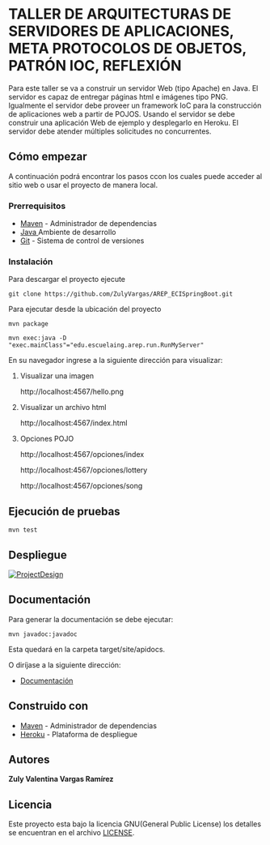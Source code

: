 # TALLER DE ARQUITECTURAS DE SERVIDORES DE APLICACIONES, META PROTOCOLOS DE OBJETOS, PATRÓN IOC, REFLEXIÓN

Para este taller se va a construir un servidor Web (tipo Apache) en Java. El servidor es capaz de entregar páginas html e imágenes tipo PNG. Igualmente el servidor debe proveer un framework IoC para la construcción de aplicaciones web a partir de POJOS. Usando el servidor se debe construir una aplicación Web de ejemplo y desplegarlo en Heroku. 
El servidor debe atender múltiples solicitudes no concurrentes.

## Cómo empezar

A continuación podrá encontrar los pasos ccon los cuales puede acceder al sitio web o usar el proyecto de manera local.

### Prerrequisitos


* [Maven](https://maven.apache.org/) - Administrador de dependencias
* [Java ](https://www.oracle.com/co/java/technologies/javase/javase-jdk8-downloads.html)       Ambiente de desarrollo
* [Git](https://git-scm.com/) - Sistema de control de versiones

### Instalación


Para descargar el proyecto ejecute 

    git clone https://github.com/ZulyVargas/AREP_ECISpringBoot.git

Para ejecutar desde la ubicación del proyecto 

    mvn package 

    mvn exec:java -D "exec.mainClass"="edu.escuelaing.arep.run.RunMyServer"
   


En su navegador ingrese a la siguiente dirección para visualizar: 

1. Visualizar una imagen
    
    http://localhost:4567/hello.png

2. Visualizar un archivo html

   http://localhost:4567/index.html

3. Opciones POJO

   http://localhost:4567/opciones/index

   http://localhost:4567/opciones/lottery

   http://localhost:4567/opciones/song


## Ejecución de  pruebas

    mvn test

## Despliegue

[![ProjectDesign](https://www.herokucdn.com/deploy/button.png)](https://herokuapp.com)

## Documentación
Para generar la documentación se debe ejecutar:

    mvn javadoc:javadoc

Esta quedará en la carpeta target/site/apidocs.

O diríjase a la siguiente dirección: 

* [Documentación](https://github.com/ZulyVargas/AREP_ECISpringBoot/tree/master/javadoc)

## Construido con 

* [Maven](https://maven.apache.org/) - Administrador de dependencias
* [Heroku](https://heroku.com) - Plataforma de despliegue


## Autores

**Zuly Valentina Vargas Ramírez** 


## Licencia

Este proyecto esta bajo la licencia GNU(General Public License) los detalles se encuentran en el archivo [LICENSE](LICENSE.txt).
